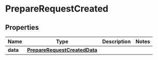 # PrepareRequestCreated

## Properties

| Name     | Type                                                          | Description | Notes |
| -------- | ------------------------------------------------------------- | ----------- | ----- |
| **data** | [**PrepareRequestCreatedData**](PrepareRequestCreatedData.md) |             |       |
